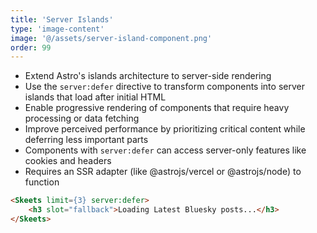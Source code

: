 ```yaml
---
title: 'Server Islands'
type: 'image-content'
image: '@/assets/server-island-component.png'
order: 99
---
```


- Extend Astro's islands architecture to server-side rendering
- Use the `server:defer` directive to transform components into server islands that load after initial HTML
- Enable progressive rendering of components that require heavy processing or data fetching
- Improve perceived performance by prioritizing critical content while deferring less important parts
- Components with `server:defer` can access server-only features like cookies and headers
- Requires an SSR adapter (like @astrojs/vercel or @astrojs/node) to function

```html
<Skeets limit={3} server:defer>
    <h3 slot="fallback">Loading Latest Bluesky posts...</h3>
</Skeets>
```
